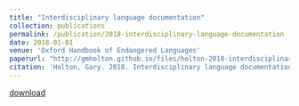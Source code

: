 ```yaml
---
title: "Interdisciplinary language documentation"
collection: publications
permalink: /publication/2018-interdisciplinary-language-documentation
date: 2018-01-01
venue: 'Oxford Handbook of Endangered Languages'
paperurl: "http://gmholton.github.io/files/holton-2018-interdisciplinary.pdf"
citation: 'Holton, Gary. 2018. Interdisciplinary language documentation. <i>Oxford Handbook of Endangered Languages</i>, ed. by Kenneth Rehg and Lyle Campbell. Oxford University Press. '
---
```


[download](http://gmholton.github.io/files/holton-2018-interdisciplinary.pdf)